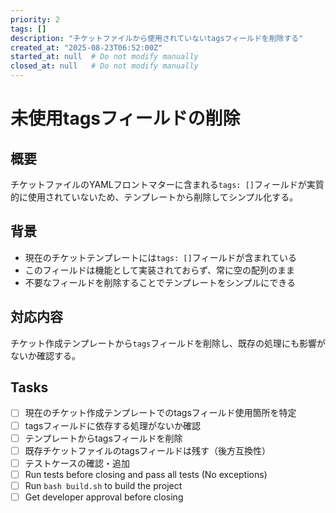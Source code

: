 ```yaml
---
priority: 2
tags: []
description: "チケットファイルから使用されていないtagsフィールドを削除する"
created_at: "2025-08-23T06:52:00Z"
started_at: null  # Do not modify manually
closed_at: null   # Do not modify manually
---
```


# 未使用tagsフィールドの削除

## 概要
チケットファイルのYAMLフロントマターに含まれる`tags: []`フィールドが実質的に使用されていないため、テンプレートから削除してシンプル化する。

## 背景
- 現在のチケットテンプレートには`tags: []`フィールドが含まれている
- このフィールドは機能として実装されておらず、常に空の配列のまま
- 不要なフィールドを削除することでテンプレートをシンプルにできる

## 対応内容
チケット作成テンプレートから`tags`フィールドを削除し、既存の処理にも影響がないか確認する。

## Tasks

- [ ] 現在のチケット作成テンプレートでのtagsフィールド使用箇所を特定
- [ ] tagsフィールドに依存する処理がないか確認
- [ ] テンプレートからtagsフィールドを削除
- [ ] 既存チケットファイルのtagsフィールドは残す（後方互換性）
- [ ] テストケースの確認・追加
- [ ] Run tests before closing and pass all tests (No exceptions)
- [ ] Run `bash build.sh` to build the project
- [ ] Get developer approval before closing
